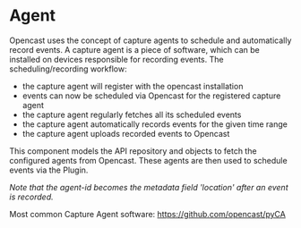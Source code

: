 # Agent

Opencast uses the concept of capture agents to schedule and automatically record events. A capture agent is a piece of
software, which can be installed on devices responsible for recording events. The scheduling/recording workflow:

- the capture agent will register with the opencast installation
- events can now be scheduled via Opencast for the registered capture agent
- the capture agent regularly fetches all its scheduled events
- the capture agent automatically records events for the given time range
- the capture agent uploads recorded events to Opencast

This component models the API repository and objects to fetch the configured agents from Opencast. These agents are then
used to schedule events via the Plugin.

_Note that the agent-id becomes the metadata field 'location' after an event is recorded._

Most common Capture Agent software: https://github.com/opencast/pyCA
